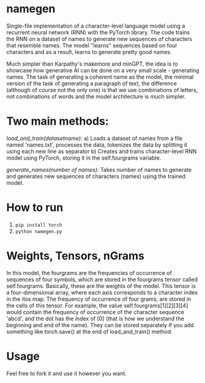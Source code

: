 # namegen
Single-file implementation of a character-level language model using a recurrent neural network (RNN) with the PyTorch library. The code trains the RNN on a dataset of names to generate new sequences of characters that resemble names. The model "learns" sequences based on four characters and as a result, learns to generate pretty good names.

Much simpler than Karpathy's makemore and minGPT, the idea is to showcase how generative AI can be done on a very small scale - generating names. The task of generating a coherent name as the model, the minimal version of the task of generating a paragraph of text, the difference (although of course not the only one) is that we use combinations of letters, not combinations of words and the model architecture is much simpler.

# Two main methods:
*load_and_train(datasetname):*
a) Loads a dataset of names from a file named 'names.txt', processes the data, tokenizes the data by splitting it using each new line as separator
b) Creates and trains character-level RNN model using PyTorch, storing it in the self.fourgrams variable.

*generate_names(number of names):*
Takes number of names to generate and generates new sequences of characters (names) using the trained model.

# How to run
1. `pip install torch`
2. `python namegen.py`

# Weights, Tensors, nGrams
In this model, the fourgrams are the frequencies of occurrence of sequences of four symbols, which are stored in the fourgrams tensor called self.fourgrams. Basically, these are the weights of the model. This tensor is a four-dimensional array, where each axis corresponds to a character index in the itos map. The frequency of occurrence of four grams, are stored in the cells of this tensor. For example, the value self.fourgrams[1][2][3][4] would contain the frequency of occurrence of the character sequence 'abcd', and the dot has the index of [0] (that is how we understand the beginning and end of the name). They can be stored separately if you add something like torch.save() at the end of load_and_train() method.

# Usage
Feel free to fork it and use it however you want.
